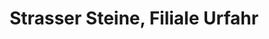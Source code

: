 ---
title: "Strasser Steine, Filiale Urfahr"
url: /linz/strasser-steine-filiale-urfahr/
shop: Allgemein
---